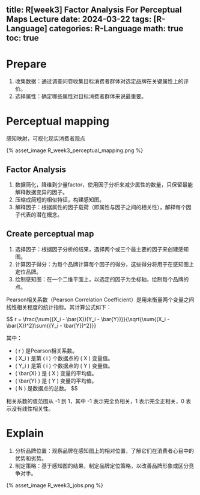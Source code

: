 title: R[week3] Factor Analysis For Perceptual Maps Lecture
date: 2024-03-22
tags: [R-Language]
categories: R-Language
math: true
toc: true
---

# Prepare

1. 收集数据：通过调查问卷收集目标消费者群体对选定品牌在关键属性上的评价。
2. 选择属性：确定哪些属性对目标消费者群体来说最重要。

# Perceptual mapping

感知映射，可视化现实消费者观点

{% asset_image R_week3_perceptual_mapping.png %}

## Factor Analysis

1. 数据简化，降维到少量factor，使用因子分析来减少属性的数量，只保留最能解释数据变异的因子。
2. 压缩成简短的相似特征，构建感知图。
3. 解释因子：根据属性的因子载荷（即属性与因子之间的相关性），解释每个因子代表的潜在概念。

## Create perceptual map

1. 选择因子：根据因子分析的结果，选择两个或三个最主要的因子来创建感知图。
2. 计算因子得分：为每个品牌计算每个因子的得分，这些得分将用于在感知图上定位品牌。
3. 绘制感知图：在一个二维平面上，以选定的因子为坐标轴，绘制每个品牌的点。

Pearson相关系数（Pearson Correlation Coefficient）是用来衡量两个变量之间线性相关程度的统计指标。其计算公式如下：

$$
r = \frac{\sum{(X_i - \bar{X})(Y_i - \bar{Y})}}{\sqrt{\sum{(X_i - \bar{X})^2}\sum{(Y_i - \bar{Y})^2}}}

其中：
- \( r \) 是Pearson相关系数。
- \( X_i \) 是第 \( i \) 个数据点的 \( X \) 变量值。
- \( Y_i \) 是第 \( i \) 个数据点的 \( Y \) 变量值。
- \( \bar{X} \) 是 \( X \) 变量的平均值。
- \( \bar{Y} \) 是 \( Y \) 变量的平均值。
- \( N \) 是数据点的总数。
$$

相关系数的值范围从 -1 到 1，其中 -1 表示完全负相关，1 表示完全正相关，0 表示没有线性相关性。

# Explain

1. 分析品牌位置：观察品牌在感知图上的相对位置，了解它们在消费者心目中的优势和劣势。
2. 制定策略：基于感知图的结果，制定品牌定位策略，以改善品牌形象或区分竞争对手。

{% asset_image R_week3_jobs.png %}

